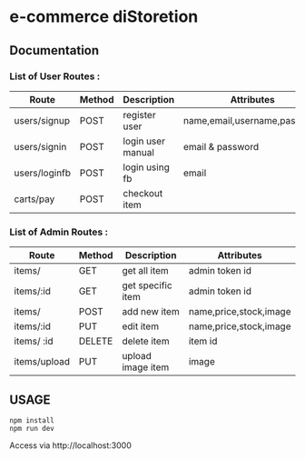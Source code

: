 # e-commerce diStoretion
## Documentation

### List of User Routes :

Route          | Method | Description            | Attributes                   |
-------------- | ------ | ---------------------- | ---------------------------- |
users/signup | POST   | register user          | name,email,username,password |
users/signin    | POST   | login user manual      | email & password             |
users/loginfb  | POST   | login using fb         | email                        |
carts/pay  | POST   | checkout item        |                         |



### List of Admin Routes : 

Route                 | Method | Description                             | Attributes                   |
--------------------- | ------ | --------------------------------------- | ---------------------------- |
items/    | GET    | get all item     | admin token id                |
items/:id | GET    | get specific item| admin token id                |
items/    | POST   | add new item     | name,price,stock,image                           |
items/:id | PUT    | edit item        | name,price,stock,image                 |
items/ :id| DELETE | delete item      | item id|
items/upload| PUT  | upload image item| image                           |


## USAGE
```
npm install
npm run dev
```

Access via http://localhost:3000